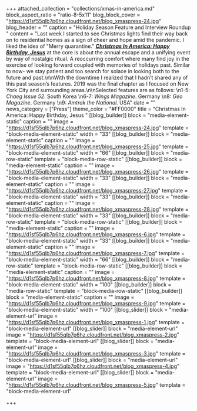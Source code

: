 +++
attached_collection = "collections/xmas-in-america.md"
block_aspect_ratio = "ratio-8-5x11"
blog_block_cover = "https://d1sf55qlb7p6hz.cloudfront.net/blog_xmaspress-24.jpg"
blog_header = ""
caption = "Holiday Season Feature and Interview Roundup "
content = "Last week I started to see Christmas lights find their way back on to residential homes as a sign of cheer and hope amid the pandemic. I liked the idea of \"Merry quarantine.\" [**_Christmas In America: Happy Birthday, Jesus_**](https://jesserieser.com/projects/christmas-in-america/) at the core is about the annual escape and a unifying event by way of nostalgic ritual. A reoccurring comfort where many find joy in the exercise of looking forward coupled with memories of holidays past. Similar to now- we stay patient and too search for solace in looking both to the future and past.\n\nWith the downtime I realized that I hadn’t shared any of this past season’s features. 2019 was the final chapter as I focused on New York City and surrounding areas.\n\nSelected features are as follows:  \n1-5: _Chaeg Issue 52_. South Korea  \n6-7: _Wings Magazine_. Germany  \n8:    _Geo Magazine_. Germany  \n9:    _Amtrak the National._ USA"
date = ""
news_category = ["Press"]
theme_color = "#FF0000"
title = "Christmas In America: Happy Birthday, Jesus "
[[blog_builder]]
block = "media-element-static"
caption = ""
image = "https://d1sf55qlb7p6hz.cloudfront.net/blog_xmaspress-24.jpg"
template = "block-media-element-static"
width = "33"
[[blog_builder]]
block = "media-element-static"
caption = ""
image = "https://d1sf55qlb7p6hz.cloudfront.net/blog_xmaspress-25.jpg"
template = "block-media-element-static"
width = "66"
[[blog_builder]]
block = "media-row-static"
template = "block-media-row-static"
[[blog_builder]]
block = "media-element-static"
caption = ""
image = "https://d1sf55qlb7p6hz.cloudfront.net/blog_xmaspress-26.jpg"
template = "block-media-element-static"
width = "33"
[[blog_builder]]
block = "media-element-static"
caption = ""
image = "https://d1sf55qlb7p6hz.cloudfront.net/blog_xmaspress-27.jpg"
template = "block-media-element-static"
width = "33"
[[blog_builder]]
block = "media-element-static"
caption = ""
image = "https://d1sf55qlb7p6hz.cloudfront.net/blog_xmaspress-28.jpg"
template = "block-media-element-static"
width = "33"
[[blog_builder]]
block = "media-row-static"
template = "block-media-row-static"
[[blog_builder]]
block = "media-element-static"
caption = ""
image = "https://d1sf55qlb7p6hz.cloudfront.net/blog_xmaspress-6.jpg"
template = "block-media-element-static"
width = "33"
[[blog_builder]]
block = "media-element-static"
caption = ""
image = "https://d1sf55qlb7p6hz.cloudfront.net/blog_xmaspress-7.jpg"
template = "block-media-element-static"
width = "66"
[[blog_builder]]
block = "media-row-static"
template = "block-media-row-static"
[[blog_builder]]
block = "media-element-static"
caption = ""
image = "https://d1sf55qlb7p6hz.cloudfront.net/blog_xmaspress-8.jpg"
template = "block-media-element-static"
width = "100"
[[blog_builder]]
block = "media-row-static"
template = "block-media-row-static"
[[blog_builder]]
block = "media-element-static"
caption = ""
image = "https://d1sf55qlb7p6hz.cloudfront.net/blog_xmaspress-9.jpg"
template = "block-media-element-static"
width = "100"
[[blog_slider]]
block = "media-element-url"
image = "https://d1sf55qlb7p6hz.cloudfront.net/blog_xmaspress-1.jpg"
template = "block-media-element-url"
[[blog_slider]]
block = "media-element-url"
image = "https://d1sf55qlb7p6hz.cloudfront.net/blog_xmaspress-2.jpg"
template = "block-media-element-url"
[[blog_slider]]
block = "media-element-url"
image = "https://d1sf55qlb7p6hz.cloudfront.net/blog_xmaspress-3.jpg"
template = "block-media-element-url"
[[blog_slider]]
block = "media-element-url"
image = "https://d1sf55qlb7p6hz.cloudfront.net/blog_xmaspress-4.jpg"
template = "block-media-element-url"
[[blog_slider]]
block = "media-element-url"
image = "https://d1sf55qlb7p6hz.cloudfront.net/blog_xmaspress-5.jpg"
template = "block-media-element-url"

+++
